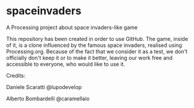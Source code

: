 # spaceinvaders
A Processing project about space invaders-like game


This repository has been created in order to use GitHub. The game, inside of it, is a clone influenced by the famous space invaders, realised using Processing.org. Because of the fact that we consider it as a test, we don't officially don't keep it or to make it better, leaving our work free and accessible to everyone, who would like to use it. 

Credits:

Daniele Scaratti @lupodevelop


Alberto Bombardelli @caramellaio

